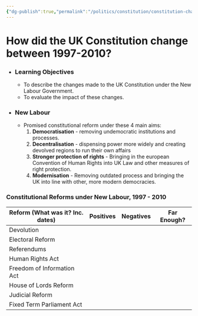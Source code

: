 ```yaml
---
{"dg-publish":true,"permalink":"/politics/constitution/constitution-change-1997-2010/","dgHomeLink":true,"dgPassFrontmatter":false}
---
```



# How did the UK Constitution change between 1997-2010?

- ### Learning Objectives
	- To describe the changes made to the UK Constitution under the New Labour Government.
	- To evaluate the impact of these changes.

- ### New Labour
	- Promised constitutional reform under these 4 main aims:
		1. **Democratisation** - removing undemocratic institutions and processes.
		2. **Decentralisation** - dispensing power more widely and creating devolved regions to run their own affairs
		3. **Stronger protection of rights** - Bringing in the european Convention of Human Rights into UK Law and other measures of right protection.
		4. **Modernisation** - Removing outdated process and bringing the UK into line with other, more modern democracies.


### Constitutional Reforms under New Labour, 1997 - 2010
| Reform (What was it? Inc. dates) | Positives | Negatives | Far Enough? |
| -------------------------------- | --------- | --------- | ----------- |
| Devolution                       |           |           |             |
| Electoral Reform                 |           |           |             |
| Referendums                      |           |           |             |
| Human Rights Act                 |           |           |             |
| Freedom of Information Act       |           |           |             |
| House of Lords Reform            |           |           |             |
| Judicial Reform                  |           |           |             |
| Fixed Term Parliament Act |           |           |             |

